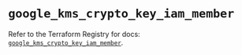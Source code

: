 # `google_kms_crypto_key_iam_member`

Refer to the Terraform Registry for docs: [`google_kms_crypto_key_iam_member`](https://registry.terraform.io/providers/hashicorp/google/6.39.0/docs/resources/kms_crypto_key_iam_member).
